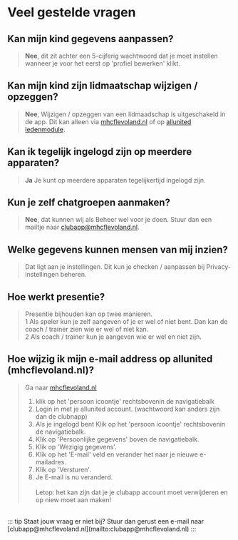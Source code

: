 # Veel gestelde vragen

## Kan mijn kind gegevens aanpassen?

> **Nee**, dit zit achter een 5-cijferig wachtwoord dat je moet instellen wanneer je voor het eerst op 'profiel bewerken' klikt.

## Kan mijn kind zijn lidmaatschap wijzigen / opzeggen?

> **Nee**, Wijzigen / opzeggen van een lidmaadschap is uitgeschakeld in de app. Dit kan alleen via [mhcflevoland.nl](http://mhcflevoland.nl) of op [allunited ledenmodule](https://pr01.allunited.nl).

## Kan ik tegelijk ingelogd zijn op meerdere apparaten?

> **Ja** Je kunt op meerdere apparaten tegelijkertijd ingelogd zijn.

## Kun je zelf chatgroepen aanmaken?

> **Nee**, dat kunnen wij als Beheer wel voor je doen. Stuur dan een mailtje naar [clubapp@mhcflevoland.nl](mailto:clubapp@mhcflevoland.nl).

## Welke gegevens kunnen mensen van mij inzien?

> Dat ligt aan je instellingen. Dit kun je checken / aanpassen bij Privacy-instellingen beheren.

## Hoe werkt presentie?

> Presentie bijhouden kan op twee manieren. <br>
> 1 Als speler kun je zelf aangeven of je er wel of niet bent.
> Dan kan de coach / trainer zien wie er wel of niet kan.<br>
> 2 Als coach / trainer kun je aangeven wie er wel en niet zijn.

## Hoe wijzig ik mijn e-mail address op allunited (mhcflevoland.nl)?

> Ga naar [mhcflevoland.nl](http://mhcflevoland.nl)
> 1. klik op het 'persoon icoontje' rechtsbovenin de navigatiebalk<br>
> 2. Login in met je allunited account. (wachtwoord kan anders zijn dan de clubnapp)
> 3. Als je ingelogd bent Klik op het 'persoon icoontje' rechtsbovenin de navigatiebalk.
> 4. Klik op 'Persoonlijke gegevens' boven de navigatiebalk.
> 5. Klik op 'Wezigig gegevens'.
> 6. Klik op het 'E-mail' veld en verander het naar je nieuwe e-mailadres.
> 7. Klik op 'Versturen'.
> 8. Je E-mail is nu veranderd.<br><br>
> Letop: het kan zijn dat je je clubapp account moet verwijderen en op niew moet aan maken!
<br>
::: tip Staat jouw vraag er niet bij?
Stuur dan gerust een e-mail naar [clubapp@mhcflevoland.nl](mailto:clubapp@mhcflevoland.nl)
:::